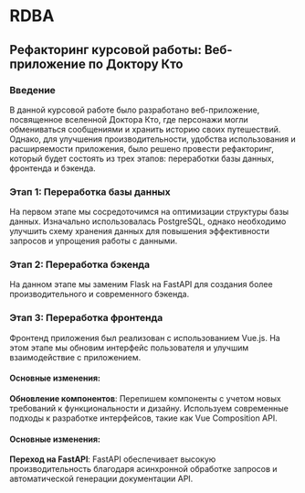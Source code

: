 # RDBA

## Рефакторинг курсовой работы: Веб-приложение по Доктору Кто

### Введение
В данной курсовой работе было разработано веб-приложение, посвященное вселенной Доктора Кто, где персонажи могли обмениваться сообщениями и хранить историю своих путешествий. Однако, для улучшения производительности, удобства использования и расширяемости приложения, было решено провести рефакторинг, который будет состоять из трех этапов: переработки базы данных, фронтенда и бэкенда.

### Этап 1: Переработка базы данных
На первом этапе мы сосредоточимся на оптимизации структуры базы данных. Изначально использовалась PostgreSQL, однако необходимо улучшить схему хранения данных для повышения эффективности запросов и упрощения работы с данными.

### Этап 2: Переработка бэкенда
На данном этапе мы заменим Flask на FastAPI для создания более производительного и современного бэкенда.

### Этап 3: Переработка фронтенда
Фронтенд приложения был реализован с использованием Vue.js. На этом этапе мы обновим интерфейс пользователя и улучшим взаимодействие с приложением.

#### Основные изменения:
**Обновление компонентов**: Перепишем компоненты с учетом новых требований к функциональности и дизайну. Используем современные подходы к разработке интерфейсов, такие как Vue Composition API.


#### Основные изменения:
**Переход на FastAPI**: FastAPI обеспечивает высокую производительность благодаря асинхронной обработке запросов и автоматической генерации документации API.
